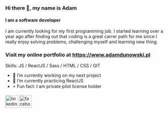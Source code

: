 ### Hi there 👋, my name is Adam
#### I am a software developer
I am currently looking for my first programming job. I started learning over a year ago after finding out that coding is a great carrer path for me since I really enjoy solving problems, challenging myself and learning new thing.

### Visit my online portfolio at https://www.adamdunowski.pl

Skills: JS / ReactJS / Sass / HTML / CSS / GIT

- 🔭 I’m currently working on my next project
- 🌱 I’m currently practicing ReactJS
- ⚡ Fun fact: I am private pilot license holder 


[<img src='https://cdn.jsdelivr.net/npm/simple-icons@3.0.1/icons/linkedin.svg' alt='linkedin' height='40'>](https://www.linkedin.com/in/adam-dunowski/)  [<img src='https://cdn.jsdelivr.net/npm/simple-icons@3.0.1/icons/facebook.svg' alt='facebook' height='40'>](https://www.facebook.com/adam.dunowski)  

